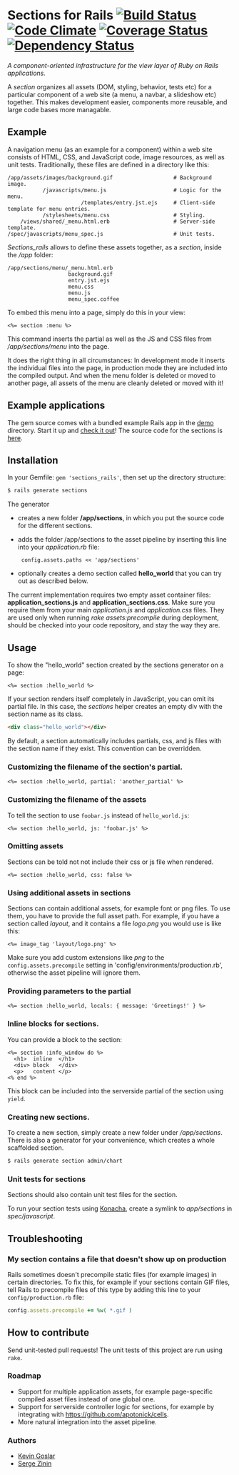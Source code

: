 # Sections for Rails [![Build Status](https://travis-ci.org/kevgo/sections_rails.png?branch=master)](https://travis-ci.org/kevgo/sections_rails) [![Code Climate](https://codeclimate.com/github/kevgo/sections_rails.png)](https://codeclimate.com/github/kevgo/sections_rails) [![Coverage Status](https://coveralls.io/repos/kevgo/sections_rails/badge.png?branch=master)](https://coveralls.io/r/kevgo/sections_rails) [![Dependency Status](https://gemnasium.com/kevgo/sections_rails.png)](https://gemnasium.com/kevgo/sections_rails)

_A component-oriented infrastructure for the view layer of Ruby on Rails applications._

A _section_ organizes all assets (DOM, styling, behavior, tests etc) for a particular component of a web site (a menu, a navbar, a slideshow etc)
together. This makes development easier, components more reusable, and large code bases more managable.


## Example

A navigation menu (as an example for a component) within a web site consists of HTML, CSS, and JavaScript code, image resources, as well as unit tests.
Traditionally, these files are defined in a directory like this:

    /app/assets/images/background.gif                   # Background image.
               /javascripts/menu.js                     # Logic for the menu.
                           /templates/entry.jst.ejs     # Client-side template for menu entries.
               /stylesheets/menu.css                    # Styling.
        /views/shared/_menu.html.erb                    # Server-side template.
    /spec/javascripts/menu_spec.js                      # Unit tests.

_Sections_rails_ allows to define these assets together, as a _section_, inside the _/app_ folder:

    /app/sections/menu/_menu.html.erb
                       background.gif
                       entry.jst.ejs
                       menu.css
                       menu.js
                       menu_spec.coffee

To embed this menu into a page, simply do this in your view:

```erb
<%= section :menu %>
```

This command inserts the partial as well as the JS and CSS files from _/app/sections/menu_ into the page.

It does the right thing in all circumstances: In development mode it inserts the individual files into the page,
in production mode they are included into the compiled output.
And when the menu folder is deleted or moved to another page,
all assets of the menu are cleanly deleted or moved with it!


## Example applications

The gem source comes with a bundled example Rails app in the [demo](https://github.com/kevgo/sections_rails/tree/master/demo) directory.
Start it up and [check it out](http://localhost:3000)!
The source code for the sections is [here](https://github.com/kevgo/sections_rails/tree/master/demo/app/sections).


## Installation

In your Gemfile: `gem 'sections_rails'`, then set up the directory structure:

```bash
$ rails generate sections
```

The generator

*  creates a new folder __/app/sections__, in which you put the source code for the different sections.

*  adds the folder /app/sections to the asset pipeline by inserting this line into your _application.rb_ file:

        config.assets.paths << 'app/sections'

*  optionally creates a demo section called __hello_world__ that you can try out as described below.


The current implementation requires two empty asset container files: __application_sections.js__ and __application_sections.css__.
Make sure you require them from your main _application.js_ and _application.css_ files.
They are used only when running _rake assets:precompile_ during deployment, should be checked into your code repository, and stay the way they are.


## Usage

To show the "hello_world" section created by the sections generator on a page:

```erb
<%= section :hello_world %>
```

If your section renders itself completely in JavaScript, you can omit its partial file.
In this case, the _sections_ helper creates an empty div with the section name as its class.

```html
<div class="hello_world"></div>
```

By default, a section automatically includes partials, css, and js files with the section name if they exist.
This convention can be overridden.


### Customizing the filename of the section's partial.

```erb
<%= section :hello_world, partial: 'another_partial' %>
```


### Customizing the filename of the assets

To tell the section to use `foobar.js` instead of `hello_world.js`:

```erb
<%= section :hello_world, js: 'foobar.js' %>
```


### Omitting assets

Sections can be told not not include their css or js file when rendered.

```erb
<%= section :hello_world, css: false %>
```


### Using additional assets in sections

Sections can contain additional assets, for example font or png files. To use them, you have to provide the full asset path. For example, if you have a section called *layout*, and it contains a file *logo.png* you would use is like this:

```erb
<%= image_tag 'layout/logo.png' %>
```

Make sure you add custom extensions like *png* to the `config.assets.precompile` setting in 'config/environments/production.rb', otherwise the asset pipeline will ignore them.

### Providing parameters to the partial

```erb
<%= section :hello_world, locals: { message: 'Greetings!' } %>
```

### Inline blocks for sections.

You can provide a block to the section:

```erb
<%= section :info_window do %>
  <h1>  inline  </h1>
  <div> block   </div>
  <p>   content </p>
<% end %>
```

This block can be included into the serverside partial of the section using `yield`.


### Creating new sections.

To create a new section, simply create a new folder under _/app/sections_.
There is also a generator for your convenience, which creates a whole scaffolded section.

```bash
$ rails generate section admin/chart
```


### Unit tests for sections

Sections should also contain unit test files for the section.

To run your section tests using [Konacha](https://github.com/jfirebaugh/konacha), create a symlink to _app/sections_ in _spec/javascript_.


## Troubleshooting

### My section contains a file that doesn't show up on production

Rails sometimes doesn't precompile static files (for example images) in certain directories.
To fix this, for example if your sections contain GIF files, tell Rails to precompile files of this type
by adding this line to your `config/production.rb` file:

```ruby
config.assets.precompile += %w( *.gif )
```


## How to contribute

Send unit-tested pull requests! The unit tests of this project are run using `rake`.


### Roadmap

* Support for multiple application assets, for example page-specific compiled asset files instead of one global one.
* Support for serverside controller logic for sections, for example by integrating with https://github.com/apotonick/cells.
* More natural integration into the asset pipeline.


### Authors

* [Kevin Goslar](https://github.com/kevgo)
* [Serge Zinin](https://github.com/zininserge)
